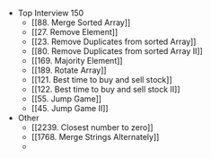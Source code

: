 - Top Interview 150
	- [[88. Merge Sorted Array]]
	- [[27. Remove Element]]
	- [[23. Remove Duplicates from sorted Array]]
	- [[80. Remove Duplicates from sorted Array II]]
	- [[169. Majority Element]]
	- [[189. Rotate Array]]
	- [[121. Best time to buy and sell stock]]
	- [[122. Best time to buy and sell stock II]]
	- [[55. Jump Game]]
	- [[45. Jump Game II]]
- Other
	- [[2239. Closest number to zero]]
	- [[1768. Merge Strings Alternately]]
	-